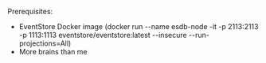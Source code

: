 Prerequisites:
- EventStore Docker image (docker run --name esdb-node -it -p 2113:2113 -p 1113:1113 eventstore/eventstore:latest --insecure --run-projections=All)
- More brains than me
